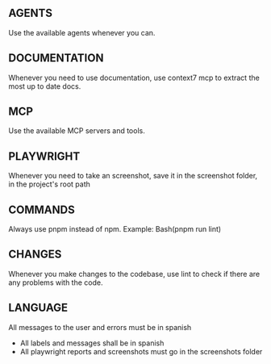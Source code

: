## AGENTS
Use the available agents whenever you can.

## DOCUMENTATION
Whenever you need to use documentation, use context7 mcp to extract the most up to date docs.

## MCP
Use the available MCP servers and tools.

## PLAYWRIGHT
Whenever you need to take an screenshot, save it in the screenshot folder, in the project's root path  


## COMMANDS
Always use pnpm instead of npm. Example: Bash(pnpm run lint)

## CHANGES
Whenever you make changes to the codebase, use lint to check if there are any problems with the code.

## LANGUAGE
All messages to the user and errors must be in spanish
- All labels and messages shall be in spanish
- All playwright reports and screenshots must go in the screenshots folder